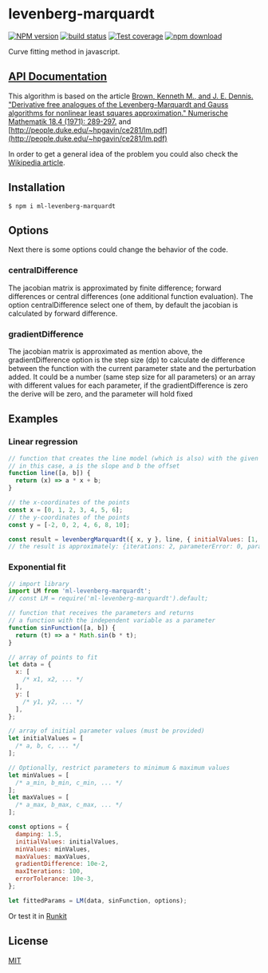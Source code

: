 # levenberg-marquardt

[![NPM version][npm-image]][npm-url]
[![build status][ci-image]][ci-url]
[![Test coverage][codecov-image]][codecov-url]
[![npm download][download-image]][download-url]

Curve fitting method in javascript.

## [API Documentation](https://mljs.github.io/levenberg-marquardt/)

This algorithm is based on the article [Brown, Kenneth M., and J. E. Dennis. "Derivative free analogues of the Levenberg-Marquardt and Gauss algorithms for nonlinear least squares approximation." Numerische Mathematik 18.4 (1971): 289-297.](https://doi.org/10.1007/BF01404679) and [http://people.duke.edu/~hpgavin/ce281/lm.pdf](http://people.duke.edu/~hpgavin/ce281/lm.pdf)

In order to get a general idea of the problem you could also check the [Wikipedia article](https://en.wikipedia.org/wiki/Levenberg%E2%80%93Marquardt_algorithm).

## Installation

`$ npm i ml-levenberg-marquardt`

## Options

Next there is some options could change the behavior of the code.

### centralDifference

The jacobian matrix is approximated by finite difference; forward differences or central differences (one additional function evaluation). The option centralDifference select one of them, by default the jacobian is calculated by forward difference.

### gradientDifference

The jacobian matrix is approximated as mention above, the gradientDifference option is the step size (dp) to calculate de difference between the function with the current parameter state and the perturbation added. It could be a number (same step size for all parameters) or an array with different values for each parameter, if the gradientDifference is zero the derive will be zero, and the parameter will hold fixed

## Examples

### Linear regression

```js
// function that creates the line model (which is also) with the given parameters
// in this case, a is the slope and b the offset
function line([a, b]) {
  return (x) => a * x + b;
}

// the x-coordinates of the points
const x = [0, 1, 2, 3, 4, 5, 6];
// the y-coordinates of the points
const y = [-2, 0, 2, 4, 6, 8, 10];

const result = levenbergMarquardt({ x, y }, line, { initialValues: [1, 0] });
// the result is approximately: {iterations: 2, parameterError: 0, parameterValues: [2, -2s]}
```

### Exponential fit

```js
// import library
import LM from 'ml-levenberg-marquardt';
// const LM = require('ml-levenberg-marquardt').default;

// function that receives the parameters and returns
// a function with the independent variable as a parameter
function sinFunction([a, b]) {
  return (t) => a * Math.sin(b * t);
}

// array of points to fit
let data = {
  x: [
    /* x1, x2, ... */
  ],
  y: [
    /* y1, y2, ... */
  ],
};

// array of initial parameter values (must be provided)
let initialValues = [
  /* a, b, c, ... */
];

// Optionally, restrict parameters to minimum & maximum values
let minValues = [
  /* a_min, b_min, c_min, ... */
];
let maxValues = [
  /* a_max, b_max, c_max, ... */
];

const options = {
  damping: 1.5,
  initialValues: initialValues,
  minValues: minValues,
  maxValues: maxValues,
  gradientDifference: 10e-2,
  maxIterations: 100,
  errorTolerance: 10e-3,
};

let fittedParams = LM(data, sinFunction, options);
```

Or test it in [Runkit](https://runkit.com/npm/ml-levenberg-marquardt)

## License

[MIT](./LICENSE)

[npm-image]: https://img.shields.io/npm/v/ml-levenberg-marquardt.svg
[npm-url]: https://npmjs.org/package/ml-levenberg-marquardt
[codecov-image]: https://img.shields.io/codecov/c/github/mljs/levenberg-marquardt.svg
[codecov-url]: https://codecov.io/gh/mljs/levenberg-marquardt
[ci-image]: https://github.com/mljs/levenberg-marquardt/workflows/Node.js%20CI/badge.svg?branch=main
[ci-url]: https://github.com/mljs/levenberg-marquardt/actions?query=workflow%3A%22Node.js+CI%22
[download-image]: https://img.shields.io/npm/dm/ml-levenberg-marquardt.svg
[download-url]: https://npmjs.org/package/ml-levenberg-marquardt
